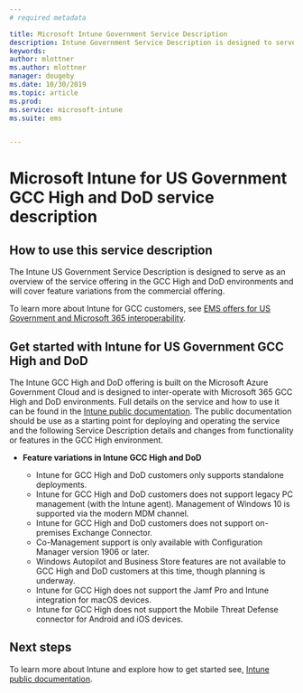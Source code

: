 ```yaml
---
# required metadata

title: Microsoft Intune Government Service Description  
description: Intune Government Service Description is designed to serve as an overview of our offering
keywords:
author: mlottner
ms.author: mlottner
manager: dougeby
ms.date: 10/30/2019
ms.topic: article
ms.prod:
ms.service: microsoft-intune
ms.suite: ems


---
```

# Microsoft Intune for US Government GCC High and DoD service description

## How to use this service description
The Intune US Government Service Description is designed to serve as an overview of the service offering in the GCC High and DoD environments and will cover feature variations from the commercial offering.

To learn more about Intune for GCC customers, see [EMS offers for US Government and Microsoft 365 interoperability](ems-govt-service-description.md#ems-offers-for-us-government-and-microsoft-365-interoperability).

## Get started with Intune for US Government GCC High and DoD

The Intune GCC High and DoD offering is built on the Microsoft Azure Government Cloud and is designed to inter-operate with Microsoft 365 GCC High and DoD environments. Full details on the service and how to use it can be found in the [Intune public documentation](https://docs.microsoft.com/intune/). The public documentation should be use as a starting point for deploying and operating the service and the following Service Description details and changes from functionality or features in the GCC High environment. 

- **Feature variations in Intune GCC High and DoD**

  - Intune for GCC High and DoD customers only supports standalone deployments.
  - Intune for GCC High and DoD customers does not support legacy PC management (with the Intune agent). Management of Windows 10 is supported via the modern MDM channel. 
  - Intune for GCC High and DoD customers does not support on-premises Exchange Connector. 
  - Co-Management support is only available with Configuration Manager version 1906 or later. 
  - Windows Autopilot and Business Store features are not available to GCC High and DoD customers at this time, though planning is underway. 
  - Intune for GCC High does not support the Jamf Pro and Intune integration for macOS devices.
  - Intune for GCC High does not support the Mobile Threat Defense connector for Android and iOS devices. 

## Next steps
To learn more about Intune and explore how to get started see, [Intune public documentation](https://docs.microsoft.com/intune/index).

